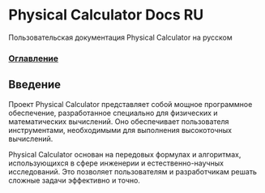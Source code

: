 # Physical Calculator Docs RU
Пользовательская документация Physical Calculator на русском

### [Оглавление](Documentation\ru\index.md")

## Введение
Проект Physical Calculator представляет собой мощное программное обеспечение, разработанное специально для физических и математических вычислений. Оно обеспечивает пользователя инструментами, необходимыми для выполнения высокоточных вычислений.

Physical Calculator основан на передовых формулах и алгоритмах, использующихся в сфере инженерии и естественно-научных исследований. Это позволяет пользователям и разработчикам решать сложные задачи эффективно и точно.